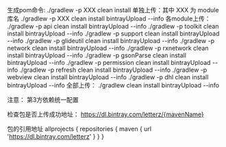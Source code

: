 生成pom命令:
    ./gradlew -p XXX clean install
单独上传：其中 XXX 为 module库名
    ./gradlew -p XXX clean install bintrayUpload --info
各module上传：
    ./gradlew -p api clean install bintrayUpload --info
    ./gradlew -p toolkit clean install bintrayUpload --info
    ./gradlew -p support clean install bintrayUpload --info
    ./gradlew -p glideutil clean install bintrayUpload --info
    ./gradlew -p network clean install bintrayUpload --info
    ./gradlew -p rxnetwork clean install bintrayUpload --info
    ./gradlew -p gsonParse clean install bintrayUpload --info
    ./gradlew -p permission clean install bintrayUpload --info
    ./gradlew -p refresh clean install bintrayUpload --info
    ./gradlew -p webview clean install bintrayUpload --info
    ./gradlew -p dhl clean install bintrayUpload --info
全部上传：
    ./gradlew clean install bintrayUpload --info

注意：
第3方依赖统一配置

检查包是否上传成功地址：
https://dl.bintray.com/letterz/{mavenName}

包的引用地址
allprojects {
    repositories {
            maven {
            	url 'https://dl.bintray.com/letterz'
        	}
    }
}
